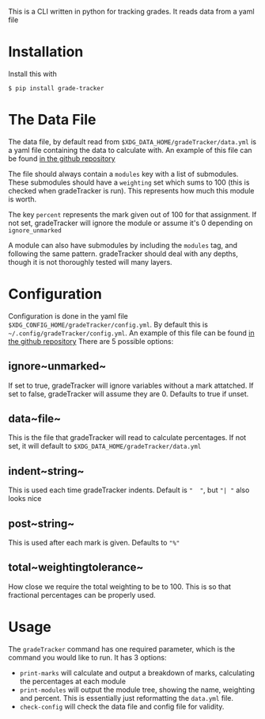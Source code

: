 This is a CLI written in python for tracking grades. It reads data from a yaml file

# Installation

Install this with
```
$ pip install grade-tracker
```

# The Data File

The data file, by default read from `$XDG_DATA_HOME/gradeTracker/data.yml` is a yaml file containing the data to calculate with. An example of this file can be found [in the github repository](https://www.github.com/dwdwdan/gradeTracker/blob/master/data.yml)

The file should always contain a `modules` key with a list of submodules. These submodules should have a `weighting` set which sums to 100 (this is checked when gradeTracker is run). This represents how much this module is worth.

The key `percent` represents the mark given out of 100 for that assignment. If not set, gradeTracker will ignore the module or assume it's 0 depending on `ignore_unmarked`

A module can also have submodules by including the `modules` tag, and following the same pattern. gradeTracker should deal with any depths, though it is not thoroughly tested will many layers.

# Configuration

Configuration is done in the yaml file `$XDG_CONFIG_HOME/gradeTracker/config.yml`. By default this is ​`~/.config/gradeTracker/config.yml`. An example of this file can be found [in the github repository](https://www.github.com/dwdwdan/gradeTracker/blob/master/config.yml) There are 5 possible options:

## ignore~unmarked~

If set to true, gradeTracker will ignore variables without a mark attatched. If set to false, gradeTracker will assume they are 0. Defaults to true if unset.

## data~file~

This is the file that gradeTracker will read to calculate percentages. If not set, it will default to `$XDG_DATA_HOME/gradeTracker/data.yml`

## indent~string~

This is used each time gradeTracker indents. Default is `"  "`, but `"| "` also looks nice

## post~string~

This is used after each mark is given. Defaults to `"%"`

## total~weightingtolerance~

How close we require the total weighting to be to 100. This is so that fractional percentages can be properly used.

# Usage

The `gradeTracker` command has one required parameter, which is the command you would like to run. It has 3 options:

- `print-marks` will calculate and output a breakdown of marks, calculating the percentages at each module
- `print-modules` will output the module tree, showing the name,
    weighting and percent. This is essentially just reformatting the `data.yml` file.
- `check-config` will check the data file and config file for validity.
